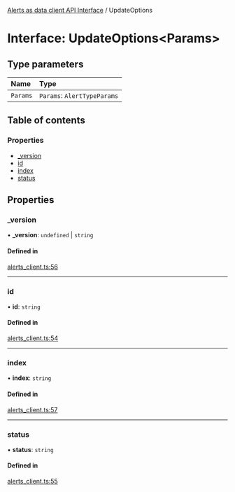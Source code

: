 [Alerts as data client API Interface](../alerts_client_api.md) / UpdateOptions

# Interface: UpdateOptions<Params\>

## Type parameters

| Name | Type |
| :------ | :------ |
| `Params` | `Params`: `AlertTypeParams` |

## Table of contents

### Properties

- [\_version](updateoptions.md#_version)
- [id](updateoptions.md#id)
- [index](updateoptions.md#index)
- [status](updateoptions.md#status)

## Properties

### \_version

• **\_version**: `undefined` \| `string`

#### Defined in

[alerts_client.ts:56](https://github.com/elastic/kibana/blob/84a50dc4bb6/x-pack/plugins/rule_registry/server/alert_data_client/alerts_client.ts#L56)

___

### id

• **id**: `string`

#### Defined in

[alerts_client.ts:54](https://github.com/elastic/kibana/blob/84a50dc4bb6/x-pack/plugins/rule_registry/server/alert_data_client/alerts_client.ts#L54)

___

### index

• **index**: `string`

#### Defined in

[alerts_client.ts:57](https://github.com/elastic/kibana/blob/84a50dc4bb6/x-pack/plugins/rule_registry/server/alert_data_client/alerts_client.ts#L57)

___

### status

• **status**: `string`

#### Defined in

[alerts_client.ts:55](https://github.com/elastic/kibana/blob/84a50dc4bb6/x-pack/plugins/rule_registry/server/alert_data_client/alerts_client.ts#L55)
